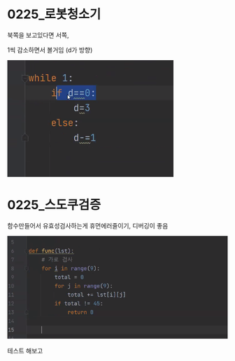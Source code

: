 # 0225_로봇청소기

북쪽을 보고있다면 서쪽,

1씩 감소하면서 볼거임 (d가 방향)

![image-20220225184933831](0225_%EB%A1%9C%EB%B4%87%EC%B2%AD%EC%86%8C%EA%B8%B0.assets/image-20220225184933831.png)



# 0225_스도쿠검증

함수만들어서 유효성검사하는게 휴먼에러줄이기, 디버깅이 좋음

![image-20220225194521560](0225_%EB%A1%9C%EB%B4%87%EC%B2%AD%EC%86%8C%EA%B8%B0.assets/image-20220225194521560.png)

테스트 해보고 
